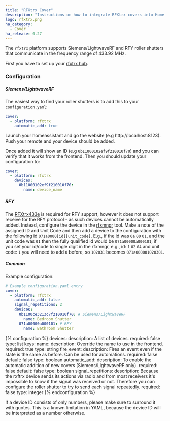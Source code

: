```yaml
---
title: "RFXtrx Cover"
description: "Instructions on how to integrate RFXtrx covers into Home Assistant."
logo: rfxtrx.png
ha_category:
  - Cover
ha_release: 0.27
---
```


The `rfxtrx` platform supports Siemens/LightwaveRF and RFY roller shutters that communicate in the frequency range of 433.92 MHz.

First you have to set up your [rfxtrx hub](/components/rfxtrx/).

### Configuration

##### Siemens/LightwaveRF

The easiest way to find your roller shutters is to add this to your `configuration.yaml`:

```yaml
cover:
  - platform: rfxtrx
    automatic_add: true
```

Launch your homeassistant and go the website (e.g http://localhost:8123). Push your remote and your device should be added.

Once added it will show an ID (e.g `0b11000102ef9f210010f70`) and you can verify that it works from the frontend. Then you should update your configuration to:

```yaml
cover:
  - platform: rfxtrx
    devices:
      0b11000102ef9f210010f70:
        name: device_name
```

##### RFY

The [RFXtrx433e](http://www.rfxcom.com/RFXtrx433E-USB-43392MHz-Transceiver/en) is required for RFY support, however it does not support receive for the RFY protocol - as such devices cannot be automatically added. Instead, configure the device in the [rfxmngr](http://www.rfxcom.com/downloads.htm) tool. Make a note of the assigned ID and Unit Code and then add a device to the configuration with the following id `071a0000[id][unit_code]`. E.g., if the id was `0a` `00` `01`, and the unit code was `01` then the fully qualified id would be `071a00000a000101`, if you set your id/code to single digit in the rfxmngr, e.g., id: `1` `02` `04` and unit code: `1` you will need to add `0` before, so `102031` becomes `071a000001020301`.

##### Common

Example configuration:

```yaml
# Example configuration.yaml entry
cover:
  - platform: rfxtrx
    automatic_add: false
    signal_repetitions: 2
    devices:
      0b1100ce3213c7f210010f70: # Siemens/LightwaveRF
        name: Bedroom Shutter
      071a00000a000101: # RFY
        name: Bathroom Shutter
```

{% configuration %}
devices:
  description: A list of devices.
  required: false
  type: list
  keys:
    name:
      description: Override the name to use in the frontend.
      required: true
      type: string
    fire_event:
      description: Fires an event even if the state is the same as before. Can be used for automations.
      required: false
      default: false
      type: boolean
automatic_add:
  description: To enable the automatic addition of new covers (Siemens/LightwaveRF only).
  required: false
  default: false
  type: boolean
signal_repetitions:
  description: Because the rxftrx device sends its actions via radio and from most receivers it's impossible to know if the signal was received or not. Therefore you can configure the roller shutter to try to send each signal repeatedly.
  required: false
  type: integer
{% endconfiguration %}

<div class='note warning'>
If a device ID consists of only numbers, please make sure to surround it with quotes.
This is a known limitation in YAML, because the device ID will be interpreted as a number otherwise.
</div>
